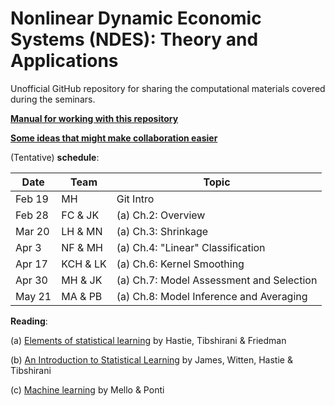 # Nonlinear Dynamic Economic Systems (NDES): Theory and Applications 
Unofficial GitHub repository for sharing the computational materials covered during the seminars. 

**[Manual for working with this repository](/collaboration_manual.md)**

**[Some ideas that might make collaboration easier](/some_of_best_practices.md)**

(Tentative) **schedule**:

|Date   | Team    | Topic               |
|-------|---------|---------------------|
|Feb 19 | MH      | Git Intro          |
|Feb 28 | FC & JK | (a) Ch.2: Overview |
|Mar 20 | LH & MN | (a) Ch.3: Shrinkage|
|Apr 3  | NF & MH | (a) Ch.4: "Linear" Classification|
|Apr 17 | KCH & LK| (a) Ch.6: Kernel Smoothing                  |  
|Apr 30  | MH & JK  | (a) Ch.7: Model Assessment and Selection    |
|May 21  | MA & PB | (a) Ch.8: Model Inference and Averaging|

**Reading**: 

(a) [Elements of statistical learning](https://web.stanford.edu/~hastie/ElemStatLearn/) by Hastie, Tibshirani & Friedman

(b) [An Introduction to Statistical Learning](https://www-bcf.usc.edu/~gareth/ISL/ISLR%20First%20Printing.pdf) by James, Witten, Hastie & Tibshirani

(c) [Machine learning](https://www.springer.com/us/book/9783319949888) by Mello & Ponti
